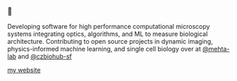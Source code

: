 ### 👋

<!--
**srivarra/srivarra** is a ✨ _special_ ✨ repository because its `README.md` (this file) appears on your GitHub profile.
-->

Developing software for high performance computational microscopy systems integrating optics, algorithms, and ML to measure biological architecture. Contributing to open source projects in dynamic imaging, physics-informed machine learning, and single cell biology over at [@mehta-lab](https://github.com/mehta-lab) and [@czbiohub-sf](https://github.com/czbiohub-sf)

[my website][srivarra-dev]

[srivarra-dev]: https://www.srivarra.dev/
